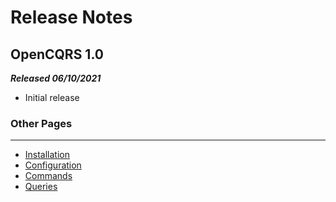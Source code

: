 # Release Notes

## OpenCQRS 1.0
_**Released 06/10/2021**_
- Initial release

### Other Pages

---

- [Installation](Installation)
- [Configuration](Configuration)
- [Commands](Commands)
- [Queries](Queries)
